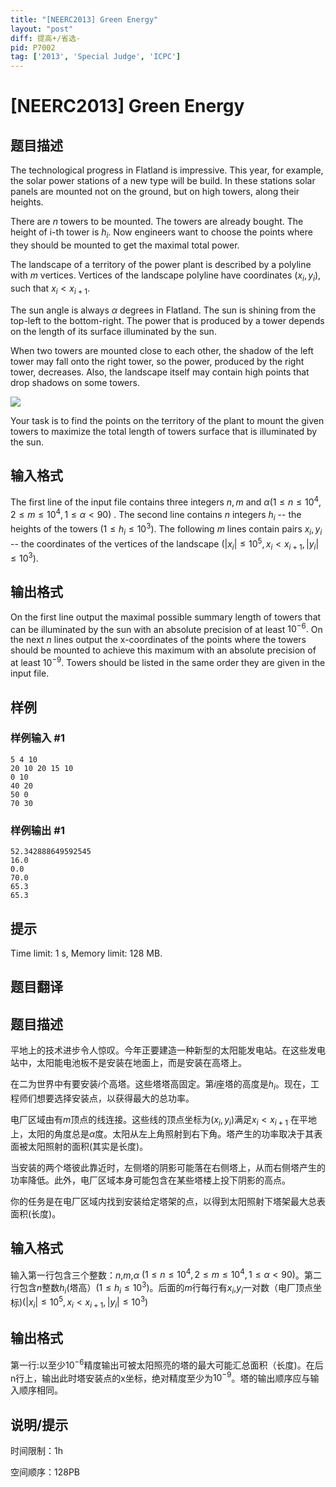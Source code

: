 ```yaml
---
title: "[NEERC2013] Green Energy"
layout: "post"
diff: 提高+/省选-
pid: P7002
tag: ['2013', 'Special Judge', 'ICPC']
---
```

# [NEERC2013] Green Energy
## 题目描述



The technological progress in Flatland is impressive. This year, for example, the solar power stations of a new type will be build. In these stations solar panels are mounted not on the ground, but on high towers, along their heights.

There are $n$ towers to be mounted. The towers are already bought. The height of i-th tower is $h_{i}.$ Now engineers want to choose the points where they should be mounted to get the maximal total power.

The landscape of a territory of the power plant is described by a polyline with $m$ vertices. Vertices of the landscape polyline have coordinates $(x_{i}, y_{i}),$ such that $x_{i} < x_{i+1}.$

The sun angle is always $α$ degrees in Flatland. The sun is shining from the top-left to the bottom-right. The power that is produced by a tower depends on the length of its surface illuminated by the sun.

When two towers are mounted close to each other, the shadow of the left tower may fall onto the right tower, so the power, produced by the right tower, decreases. Also, the landscape itself may contain high points that drop shadows on some towers.

![](/upload/images2/ge.png)

Your task is to find the points on the territory of the plant to mount the given towers to maximize the total length of towers surface that is illuminated by the sun.


## 输入格式



The first line of the input file contains three integers $n , m$ and $α (1 \le n \le 10^{4}, 2 \le m \le 10^{4}, 1 \le α < 90)$ . The second line contains $n$ integers $h_{i}$ -- the heights of the towers $(1 \le h_{i} \le 10^{3}).$ The following $m$ lines contain pairs $x_{i}, y_{i}$ -- the coordinates of the vertices of the landscape $(|x_{i}| \le 10^{5}, x_{i} < x_{i+1}, |y_{i}| \le 10^{3}).$


## 输出格式



On the first line output the maximal possible summary length of towers that can be illuminated by the sun with an absolute precision of at least $10^{-6}.$ On the next $n$ lines output the x-coordinates of the points where the towers should be mounted to achieve this maximum with an absolute precision of at least $10^{-9}.$ Towers should be listed in the same order they are given in the input file.


## 样例

### 样例输入 #1
```
5 4 10
20 10 20 15 10
0 10
40 20
50 0
70 30

```
### 样例输出 #1
```
52.342888649592545
16.0
0.0
70.0
65.3
65.3

```
## 提示

Time limit: 1 s, Memory limit: 128 MB. 


## 题目翻译

## 题目描述 ##
平地上的技术进步令人惊叹。今年正要建造一种新型的太阳能发电站。在这些发电站中，太阳能电池板不是安装在地面上，而是安装在高塔上。

在二为世界中有要安装$i$个高塔。这些塔塔高固定。第$i$座塔的高度是$h_i$。现在，工程师们想要选择安装点，以获得最大的总功率。

电厂区域由有$m$顶点的线连接。这些线的顶点坐标为$(x_i,y_i)$满足$x_i<x_{i+1}$
在平地上，太阳的角度总是$\alpha$度。太阳从左上角照射到右下角。塔产生的功率取决于其表面被太阳照射的面积(其实是长度)。

当安装的两个塔彼此靠近时，左侧塔的阴影可能落在右侧塔上，从而右侧塔产生的功率降低。此外，电厂区域本身可能包含在某些塔楼上投下阴影的高点。

你的任务是在电厂区域内找到安装给定塔架的点，以得到太阳照射下塔架最大总表面积(长度)。

## 输入格式 ##

输入第一行包含三个整数：$n$,$m$,$\alpha$ $(1 \le n \le 10^4,2 \le m \le 10^4,1 \le \alpha <90)$。第二行包含$n$整数$h_i$(塔高）$(1 \le h_i \le 10^3)$。后面的$m$行每行有$x_i$,$y_i$一对数（电厂顶点坐标)$(|x_i|\le 10^5,x_i < x_{i+1},|y_i|\le 10^3)$

## 输出格式 ##

第一行:以至少$10^{-6}$精度输出可被太阳照亮的塔的最大可能汇总面积（长度)。在后n行上，输出此时塔安装点的x坐标，绝对精度至少为$10^{-9}$。塔的输出顺序应与输入顺序相同。

## 说明/提示 ##
时间限制：1h

空间顺序：128PB
